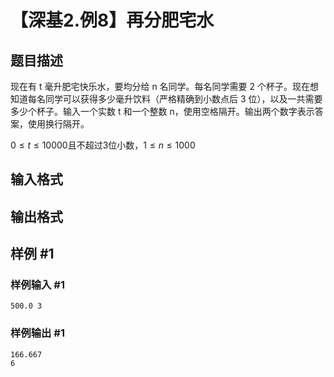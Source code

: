 # 【深基2.例8】再分肥宅水

## 题目描述

现在有 t 毫升肥宅快乐水，要均分给 n 名同学。每名同学需要 2 个杯子。现在想知道每名同学可以获得多少毫升饮料（严格精确到小数点后 3 位），以及一共需要多少个杯子。输入一个实数 t 和一个整数 n，使用空格隔开。输出两个数字表示答案，使用换行隔开。

$0\leq t\leq 10000$且不超过3位小数，$1\leq n\leq 1000$

## 输入格式

## 输出格式

## 样例 #1

### 样例输入 #1

```
500.0 3
```

### 样例输出 #1

```
166.667
6
```